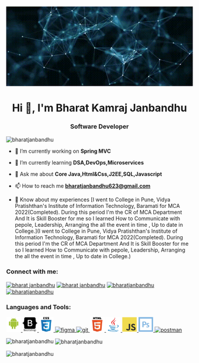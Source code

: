 <p align="center">
  <a href="https://bharatjanbandhu.io">
    <img src="https://github.com/bharatjanbandhu/bharatjanbandhu/blob/main/ThatCanineHorse-mobile.gif" alt="ThatCanineHorse-mobile">
  </a>
</p>

<h1 align="center">Hi 👋, I'm Bharat Kamraj Janbandhu</h1>
<h3 align="center">Software Developer</h3>
<img align="right" alt "coding" width="400" src="https://camo.githubusercontent.com/c1dcb74cc1c1835b1d716f5051499a2814c683c806b15f04b0eba492863703e9/68747470733a2f2f63646e2e6472696262626c652e636f6d2f75736572732f3733303730332f73637265656e73686f74732f363538313234332f6176656e746f2e676966">

<p align="left"> <img src="https://komarev.com/ghpvc/?username=bharatjanbandhu&label=Profile%20views&color=0e75b6&style=flat" alt="bharatjanbandhu" /> </p>

- 🔭 I’m currently working on **Spring MVC**

- 🌱 I’m currently learning **DSA,DevOps,Microservices**

- 💬 Ask me about **Core Java,Html&Css,J2EE,SQL,Javascript**

- 📫 How to reach me **bharatjanbandhu623@gmail.com**

- 📄 Know about my experiences [I went to College in Pune, Vidya Pratishthan's Institute of Information Technology, Baramati for MCA 2022(Completed). During this period I'm the CR of MCA Department And It is Skill Booster for me so I learned How to Communicate with pepole, Leadership, Arranging the all the event in time , Up to date in College.](I went to College in Pune, Vidya Pratishthan's Institute of Information Technology, Baramati for MCA 2022(Completed). During this period I'm the CR of MCA Department And It is Skill Booster for me so I learned How to Communicate with pepole, Leadership, Arranging the all the event in time , Up to date in College.)

<h3 align="left">Connect with me:</h3>
<p align="left">
<a href="https://twitter.com/bharat janbandhu" target="blank"><img align="center" src="https://raw.githubusercontent.com/rahuldkjain/github-profile-readme-generator/master/src/images/icons/Social/twitter.svg" alt="bharat janbandhu" height="30" width="40" /></a>
<a href="https://linkedin.com/in/bharat janbandhu" target="blank"><img align="center" src="https://raw.githubusercontent.com/rahuldkjain/github-profile-readme-generator/master/src/images/icons/Social/linked-in-alt.svg" alt="bharat janbandhu" height="30" width="40" /></a>
<a href="https://instagram.com/bharatjanbandhu" target="blank"><img align="center" src="https://raw.githubusercontent.com/rahuldkjain/github-profile-readme-generator/master/src/images/icons/Social/instagram.svg" alt="bharatjanbandhu" height="30" width="40" /></a>
<a href="https://www.hackerrank.com/bharatjanbandhu" target="blank"><img align="center" src="https://raw.githubusercontent.com/rahuldkjain/github-profile-readme-generator/master/src/images/icons/Social/hackerrank.svg" alt="bharatjanbandhu" height="30" width="40" /></a>
</p>

<h3 align="left">Languages and Tools:</h3>
<p align="left"> <a href="https://developer.android.com" target="_blank" rel="noreferrer"> <img src="https://raw.githubusercontent.com/devicons/devicon/master/icons/android/android-original-wordmark.svg" alt="android" width="40" height="40"/> </a> <a href="https://getbootstrap.com" target="_blank" rel="noreferrer"> <img src="https://raw.githubusercontent.com/devicons/devicon/master/icons/bootstrap/bootstrap-plain-wordmark.svg" alt="bootstrap" width="40" height="40"/> </a> <a href="https://www.w3schools.com/css/" target="_blank" rel="noreferrer"> <img src="https://raw.githubusercontent.com/devicons/devicon/master/icons/css3/css3-original-wordmark.svg" alt="css3" width="40" height="40"/> </a> <a href="https://www.figma.com/" target="_blank" rel="noreferrer"> <img src="https://www.vectorlogo.zone/logos/figma/figma-icon.svg" alt="figma" width="40" height="40"/> </a> <a href="https://git-scm.com/" target="_blank" rel="noreferrer"> <img src="https://www.vectorlogo.zone/logos/git-scm/git-scm-icon.svg" alt="git" width="40" height="40"/> </a> <a href="https://www.w3.org/html/" target="_blank" rel="noreferrer"> <img src="https://raw.githubusercontent.com/devicons/devicon/master/icons/html5/html5-original-wordmark.svg" alt="html5" width="40" height="40"/> </a> <a href="https://www.java.com" target="_blank" rel="noreferrer"> <img src="https://raw.githubusercontent.com/devicons/devicon/master/icons/java/java-original.svg" alt="java" width="40" height="40"/> </a> <a href="https://developer.mozilla.org/en-US/docs/Web/JavaScript" target="_blank" rel="noreferrer"> <img src="https://raw.githubusercontent.com/devicons/devicon/master/icons/javascript/javascript-original.svg" alt="javascript" width="40" height="40"/> </a> <a href="https://www.photoshop.com/en" target="_blank" rel="noreferrer"> <img src="https://raw.githubusercontent.com/devicons/devicon/master/icons/photoshop/photoshop-line.svg" alt="photoshop" width="40" height="40"/> </a> <a href="https://postman.com" target="_blank" rel="noreferrer"> <img src="https://www.vectorlogo.zone/logos/getpostman/getpostman-icon.svg" alt="postman" width="40" height="40"/> </a> </p>

<p><img align="left" src="https://github-readme-stats.vercel.app/api/top-langs?username=bharatjanbandhu&show_icons=true&locale=en&layout=compact" alt="bharatjanbandhu" /></p>

<p>&nbsp;<img align="center" src="https://github-readme-stats.vercel.app/api?username=bharatjanbandhu&show_icons=true&locale=en" alt="bharatjanbandhu" /></p>

<p><img align="center" src="https://github-readme-streak-stats.herokuapp.com/?user=bharatjanbandhu&" alt="bharatjanbandhu" /></p>

